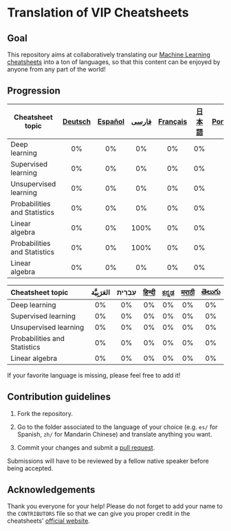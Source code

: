 # Translation of VIP Cheatsheets
## Goal
This repository aims at collaboratively translating our [Machine Learning cheatsheets](https://github.com/afshinea/stanford-cs-229-machine-learning) into a ton of languages, so that this content can be enjoyed by anyone from any part of the world!

## Progression
| Cheatsheet topic | [Deutsch](https://github.com/shervinea/cheatsheet-translation/tree/master/de) | [Español](https://github.com/shervinea/cheatsheet-translation/tree/master/es) | [فارسی](https://github.com/shervinea/cheatsheet-translation/tree/master/fa) | [Français](https://github.com/shervinea/cheatsheet-translation/tree/master/fr) | [日本語](https://github.com/shervinea/cheatsheet-translation/tree/master/ja) | [Português](https://github.com/shervinea/cheatsheet-translation/tree/master/pt) | [官话](https://github.com/shervinea/cheatsheet-translation/tree/master/zh) |
|------------------------------|:-----------------------------------------------------------------------------:|:-----------------------------------------------------------------------------:|:---------------------------------------------------------------------------:|:------------------------------------------------------------------------------:|:----------------------------------------------------------------------------:|:-------------------------------------------------------------------------------:|:--------------------------------------------------------------------------:|
| Deep learning | 0% | 0% | 0% | 0% | 0% | 0% | 0% |
| Supervised learning | 0% | 0% | 0% | 0% | 0% | 0% | 1% |
| Unsupervised learning | 0% | 0% | 0% | 0% | 0% | 0% | 0% |
| Probabilities and Statistics | 0% | 0% | 0% | 0% | 0% | 0% | 0% |
| Linear algebra | 0% | 0% | 100% | 0% | 0% | 0% | 0% |
| Probabilities and Statistics | 0% | 0% | 100% | 0% | 0% | 0% | 0% |
| Linear algebra | 0% | 0% | 0% | 0% | 0% | 0% | 0% |

|Cheatsheet topic|العَرَبِيَّة|עִבְרִית|[हिन्दी](https://github.com/shervinea/cheatsheet-translation/tree/master/hi)|[ಕನ್ನಡ](https://github.com/shervinea/cheatsheet-translation/tree/master/kn)|[मराठी](https://github.com/shervinea/cheatsheet-translation/tree/master/mr)|[తెలుగు](https://github.com/shervinea/cheatsheet-translation/tree/master/te)|
|:---|:---:|:---:|:---:|:---:|:---:|:---:|
|Deep learning|0%|0%|0%|0%|0%|0%|
|Supervised learning|0%|0%|0%|0%|0%|0%|
|Unsupervised learning|0%|0%|0%|0%|0%|0%|
|Probabilities and Statistics|0%|0%|0%|0%|0%|0%|
|Linear algebra|0%|0%|0%|0%|0%|0%|

If your favorite language is missing, please feel free to add it!

## Contribution guidelines
1. Fork the repository.

2. Go to the folder associated to the language of your choice (e.g. `es/` for Spanish, `zh/` for Mandarin Chinese) and translate anything you want.

3. Commit your changes and submit a [pull request](https://help.github.com/articles/creating-a-pull-request/).

Submissions will have to be reviewed by a fellow native speaker before being accepted.

## Acknowledgements
Thank you everyone for your help! Please do not forget to add your name to the `CONTRIBUTORS` file so that we can give you proper credit in the cheatsheets' [official website](https://stanford.edu/~shervine/teaching/cs-229.html).
